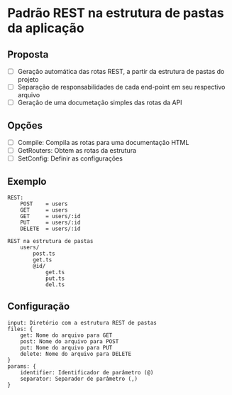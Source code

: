 # Padrão REST na estrutura de pastas da aplicação
## Proposta
- [ ] Geração automática das rotas REST, a partir da estrutura de pastas do projeto
- [ ] Separação de responsabilidades de cada end-point em seu respectivo arquivo
- [ ] Geração de uma documetação simples das rotas da API
   
## Opções
- [ ] Compile: Compila as rotas para uma documentação HTML
- [ ] GetRouters: Obtem as rotas da estrutura
- [ ] SetConfig: Definir as configurações 

## Exemplo
```
REST: 
    POST    = users
    GET     = users
    GET     = users/:id
    PUT     = users/:id
    DELETE  = users/:id

REST na estrutura de pastas 
    users/
        post.ts
        get.ts
        @id/
            get.ts
            put.ts
            del.ts
```
    
## Configuração
```
input: Diretório com a estrutura REST de pastas
files: {
    get: Nome do arquivo para GET
    post: Nome do arquivo para POST 
    put: Nome do arquivo para PUT
    delete: Nome do arquivo para DELETE 
}
params: {
    identifier: Identificador de parâmetro (@)       
    separator: Separador de parâmetro (,)
}
```